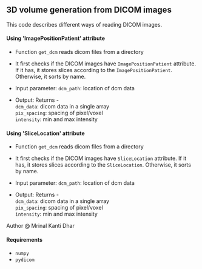 ## 3D volume generation from DICOM images
This code describes different ways of reading DICOM images.

#### Using 'ImagePositionPatient' attribute
* Function `get_dcm` reads dicom files from a directory
* It first checks if the DICOM images have `ImagePositionPatient` attribute. If it has, it stores slices according to the `ImagePositionPatient`. Otherwise, it sorts by name.
* Input parameter:
    `dcm_path`: location of dcm data
    
* Output:
    Returns -   
     `dcm_data`: dicom data in a single array <br>
     `pix_spacing`: spacing of pixel/voxel <br>
     `intensity`: min and max intensity <br>


#### Using 'SliceLocation' attribute
* Function `get_dcm` reads dicom files from a directory
* It first checks if the DICOM images have `SliceLocation` attribute. If it has, it stores slices according to the `SliceLocation`. Otherwise, it sorts by name.
* Input parameter:
    `dcm_path`: location of dcm data
    
* Output:
    Returns -   
     `dcm_data`: dicom data in a single array <br>
     `pix_spacing`: spacing of pixel/voxel <br>
     `intensity`: min and max intensity <br>

Author @ Mrinal Kanti Dhar

#### Requirements
* `numpy`
* `pydicom`